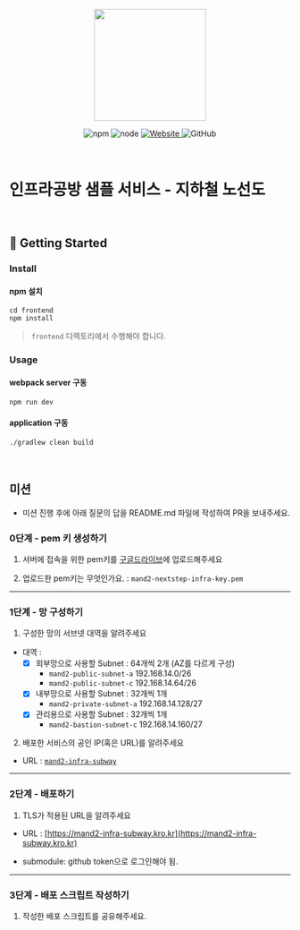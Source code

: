 <p align="center">
    <img width="200px;" src="https://raw.githubusercontent.com/woowacourse/atdd-subway-admin-frontend/master/images/main_logo.png"/>
</p>
<p align="center">
  <img alt="npm" src="https://img.shields.io/badge/npm-%3E%3D%205.5.0-blue">
  <img alt="node" src="https://img.shields.io/badge/node-%3E%3D%209.3.0-blue">
  <a href="https://edu.nextstep.camp/c/R89PYi5H" alt="nextstep atdd">
    <img alt="Website" src="https://img.shields.io/website?url=https%3A%2F%2Fedu.nextstep.camp%2Fc%2FR89PYi5H">
  </a>
  <img alt="GitHub" src="https://img.shields.io/github/license/next-step/atdd-subway-service">
</p>

<br>

# 인프라공방 샘플 서비스 - 지하철 노선도

<br>

## 🚀 Getting Started

### Install
#### npm 설치
```
cd frontend
npm install
```
> `frontend` 디렉토리에서 수행해야 합니다.

### Usage
#### webpack server 구동
```
npm run dev
```
#### application 구동
```
./gradlew clean build
```
<br>

## 미션

* 미션 진행 후에 아래 질문의 답을 README.md 파일에 작성하여 PR을 보내주세요.

### 0단계 - pem 키 생성하기

1. 서버에 접속을 위한 pem키를 [구글드라이브](https://drive.google.com/drive/folders/1dZiCUwNeH1LMglp8dyTqqsL1b2yBnzd1?usp=sharing)에 업로드해주세요

2. 업로드한 pem키는 무엇인가요. : `mand2-nextstep-infra-key.pem`

---

### 1단계 - 망 구성하기
1. 구성한 망의 서브넷 대역을 알려주세요
- 대역 : 
    - [x]  외부망으로 사용할 Subnet : 64개씩 2개 (AZ를 다르게 구성)
        - `mand2-public-subnet-a` 192.168.14.0/26
        - `mand2-public-subnet-c` 192.168.14.64/26
    - [x]  내부망으로 사용할 Subnet : 32개씩 1개
        - `mand2-private-subnet-a` 192.168.14.128/27
    - [x]  관리용으로 사용할 Subnet : 32개씩 1개
        - `mand2-bastion-subnet-c` 192.168.14.160/27
2. 배포한 서비스의 공인 IP(혹은 URL)를 알려주세요

- URL : [`mand2-infra-subway`](http://www.mand2-infra-subway.kro.kr:8080/)



---

### 2단계 - 배포하기
1. TLS가 적용된 URL을 알려주세요

- URL : [https://mand2-infra-subway.kro.kr](https://mand2-infra-subway.kro.kr)

- submodule: github token으로 로그인해야 됨. 

---

### 3단계 - 배포 스크립트 작성하기

1. 작성한 배포 스크립트를 공유해주세요.


